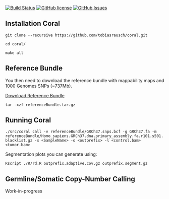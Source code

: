 [![Build Status](https://travis-ci.org/tobiasrausch/coral.svg?branch=master)](https://travis-ci.org/tobiasrausch/coral)
[![GitHub license](https://img.shields.io/badge/License-GPLv3-blue.svg)](https://raw.githubusercontent.com/tobiasrausch/coral/master/LICENSE)
[![GitHub Issues](https://img.shields.io/github/issues/tobiasrausch/coral.svg)](https://github.com/tobiasrausch/coral/issues)


Installation Coral
------------------

`git clone --recursive https://github.com/tobiasrausch/coral.git`

`cd coral/`

`make all`


Reference Bundle
----------------

You then need to download the reference bundle with mappability maps and 1000 Genomes SNPs (~737Mb).

[Download Reference Bundle](https://gear.embl.de/data/coral/referenceBundle.tar.gz)

`tar -xzf referenceBundle.tar.gz`


Running Coral
-------------

`./src/coral call -v referenceBundle/GRCh37.snps.bcf -g GRCh37.fa -m referenceBundle/Homo_sapiens.GRCh37.dna.primary_assembly.fa.r101.s501.blacklist.gz -s <SampleName> -o <outprefix> -l <control.bam> <tumor.bam>`

Segmentation plots you can generate using:

`Rscript ./R/rd.R outprefix.adaptive.cov.gz outprefix.segment.gz`


Germline/Somatic Copy-Number Calling
------------------------------------

Work-in-progress



